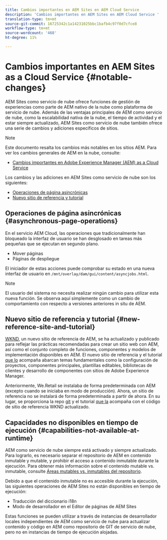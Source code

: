 ```yaml
---
title: Cambios importantes en AEM Sites en AEM Cloud Service
description: 'Cambios importantes en AEM Sites en AEM Cloud Service '
translation-type: tm+mt
source-git-commit: 16725342c1a14231025bbc1bafb4c97f0d7cfce8
workflow-type: tm+mt
source-wordcount: '468'
ht-degree: 11%

---
```



# Cambios importantes en AEM Sites as a Cloud Service {#notable-changes}

AEM Sites como servicio de nube ofrece funciones de gestión de experiencias como parte de AEM nativo de la nube como plataforma de servicio de nube. Además de las ventajas principales de AEM como servicio de nube, como la escalabilidad nativa de la nube, el tiempo de actividad y el estar siempre actualizado, AEM Sites como servicio de nube también ofrece una serie de cambios y adiciones específicos de sitios.

>[!NOTE]
>Este documento resalta los cambios más notables en los sitios AEM. Para ver los cambios generales de AEM en la nube, consulte:
>
>* [Cambios importantes en Adobe Experience Manager (AEM) as a Cloud Service](/help/release-notes/aem-cloud-changes.md)


Los cambios y las adiciones en AEM Sites como servicio de nube son los siguientes:

* [Operaciones de página asincrónicas](#asynchronous-page-operations)
* [Nuevo sitio de referencia y tutorial](#new-reference-site-and-tutorial)

## Operaciones de página asincrónicas {#asynchronous-page-operations}

En el servicio AEM Cloud, las operaciones que tradicionalmente han bloqueado la interfaz de usuario se han desglosado en tareas más pequeñas que se ejecutan en segundo plano.

* Mover páginas
* Páginas de despliegue

El iniciador de estas acciones puede comprobar su estado en una nueva interfaz de usuario en `/mnt/overlay/dam/gui/content/asyncjobs.html`.

>[!NOTE]
>
>El usuario del sistema no necesita realizar ningún cambio para utilizar esta nueva función. Se observa aquí simplemente como un cambio de comportamiento con respecto a versiones anteriores in situ de AEM.

## Nuevo sitio de referencia y tutorial {#new-reference-site-and-tutorial}

[WKND](https://wknd.site/), un nuevo sitio de referencia de AEM, se ha actualizado y publicado para reflejar las prácticas recomendadas para crear un sitio web con AEM, así como el conjunto completo de funciones, componentes y modelos de implementación disponibles en AEM. El nuevo sitio de referencia y el tutorial [que lo](https://docs.adobe.com/content/help/en/experience-manager-learn/getting-started-wknd-tutorial-develop/overview.html) acompaña abarcan temas fundamentales como la configuración de proyectos, componentes principales, plantillas editables, bibliotecas de clientes y desarrollo de componentes con sitios de Adobe Experience Manager.

Anteriormente, We.Retail se instalaba de forma predeterminada con AEM (excepto cuando se iniciaba en modo de producción).  Ahora, un sitio de referencia no se instalará de forma predeterminada a partir de ahora.  En su lugar, se proporciona la repo [git](https://github.com/adobe/aem-guides-wknd/) y el tutorial [que la](https://docs.adobe.com/content/help/en/experience-manager-learn/getting-started-wknd-tutorial-develop/overview.html) acompaña con el código de sitio de referencia WKND actualizado.

## Capacidades no disponibles en tiempo de ejecución {#capabilities-not-available-at-runtime}

AEM como servicio de nube siempre está activado y siempre actualizado. Para lograrlo, es necesario separar el repositorio de AEM en contenido inmutable y mutable, y prohibir el acceso a contenido inmutable durante la ejecución. Para obtener más información sobre el contenido mutable vs. inmutable, consulte [Áreas mutables vs. inmutables del repositorio](/help/implementing/developing/introduction/aem-project-content-package-structure.md#mutable-vs-immutable).

Debido a que el contenido inmutable no es accesible durante la ejecución, las siguientes operaciones de AEM Sites no están disponibles en tiempo de ejecución:

* Traducción del diccionario i18n
* Modo de desarrollador en el Editor de páginas de AEM Sites

Estas funciones se pueden utilizar a través de instancias de desarrollador locales independientes de AEM como servicio de nube para actualizar contenido y código en AEM como repositorio de GIT de servicio de nube, pero no en instancias de tiempo de ejecución alojadas.
